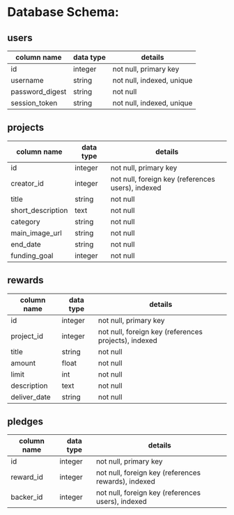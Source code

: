 # Database Schema:

## users
column name     | data type | details
----------------|-----------|-----------------------
id              | integer   | not null, primary key
username        | string    | not null, indexed, unique
password_digest | string    | not null
session_token   | string    | not null, indexed, unique

## projects
column name        | data type | details
-------------------|-----------|-----------------------
id                 | integer   | not null, primary key
creator_id         | integer   | not null, foreign key (references users), indexed
title              | string    | not null
short_description  | text      | not null
category           | string    | not null
main_image_url     | string    | not null
end_date           | string    | not null
funding_goal       | integer   | not null

## rewards
column name  | data type | details
-------------|-----------|-----------------------
id           | integer   | not null, primary key
project_id   | integer   | not null, foreign key (references projects), indexed
title        | string    | not null
amount       | float     | not null
limit        | int       | not null
description  | text      | not null
deliver_date | string    | not null

## pledges
column name | data type | details
------------|-----------|-----------------------
id          | integer   | not null, primary key
reward_id   | integer   | not null, foreign key (references rewards), indexed
backer_id   | integer   | not null, foreign key (references users), indexed
